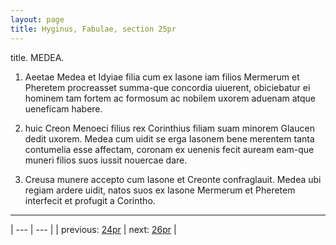 ```yaml
---
layout: page
title: Hyginus, Fabulae, section 25pr
---
```


title. MEDEA.



1. Aeetae Medea et Idyiae filia cum ex Iasone iam filios Mermerum et Pheretem procreasset summa-que concordia uiuerent, obiciebatur ei hominem tam fortem ac formosum ac nobilem uxorem aduenam atque ueneficam habere.



2. huic Creon Menoeci filius rex Corinthius filiam suam minorem Glaucen dedit uxorem. Medea cum uidit se erga Iasonem bene merentem tanta contumelia esse affectam, coronam ex uenenis fecit auream eam-que muneri filios suos iussit nouercae dare.



3. Creusa munere accepto cum Iasone et Creonte confraglauit. Medea ubi regiam ardere uidit, natos suos ex Iasone Mermerum et Pheretem interfecit et profugit a Corintho.



---

| --- | --- |
| previous: [24pr](../24pr/) | next: [26pr](../26pr/) |